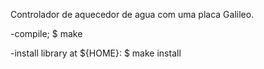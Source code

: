 Controlador de aquecedor de agua com uma placa Galileo.

-compile;
 $ make

-install library at ${HOME}:
 $ make install
